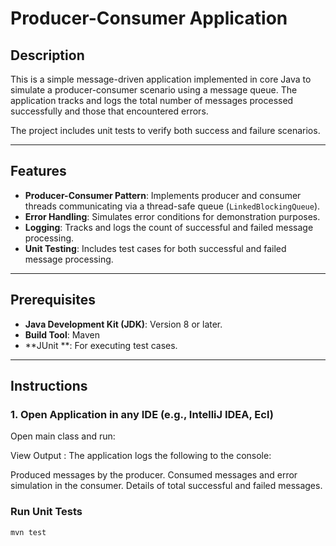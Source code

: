 # Producer-Consumer Application

## Description

This is a simple message-driven application implemented in core Java to simulate a producer-consumer scenario using a message queue. The application tracks and logs the total number of messages processed successfully and those that encountered errors.

The project includes unit tests to verify both success and failure scenarios.

---

## Features

- **Producer-Consumer Pattern**: Implements producer and consumer threads communicating via a thread-safe queue (`LinkedBlockingQueue`).
- **Error Handling**: Simulates error conditions for demonstration purposes.
- **Logging**: Tracks and logs the count of successful and failed message processing.
- **Unit Testing**: Includes test cases for both successful and failed message processing.

---

## Prerequisites

- **Java Development Kit (JDK)**: Version 8 or later.
- **Build Tool**:  Maven
- **JUnit **: For executing test cases.

---

## Instructions

### 1. Open Application in any IDE (e.g., IntelliJ IDEA, Ecl) 

Open main class and run:

View Output : 
The application logs the following to the console:

Produced messages by the producer.
Consumed messages and error simulation in the consumer.
Details of total successful and failed messages.

### Run Unit Tests
```bash
mvn test
```


